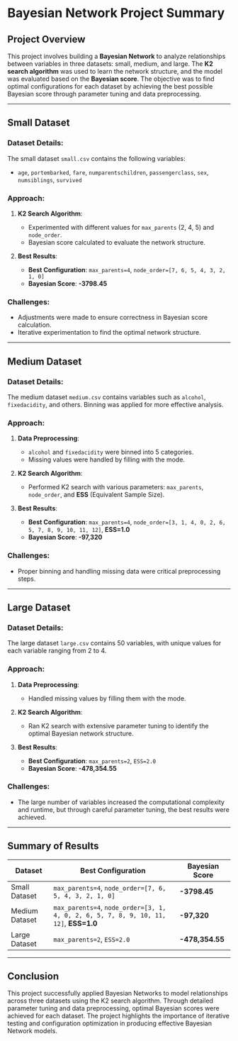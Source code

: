 # Bayesian Network Project Summary

## Project Overview

This project involves building a **Bayesian Network** to analyze relationships between variables in three datasets: small, medium, and large. The **K2 search algorithm** was used to learn the network structure, and the model was evaluated based on the **Bayesian score**. The objective was to find optimal configurations for each dataset by achieving the best possible Bayesian score through parameter tuning and data preprocessing.

---

## Small Dataset

### Dataset Details:
The small dataset `small.csv` contains the following variables:
- `age`, `portembarked`, `fare`, `numparentschildren`, `passengerclass`, `sex`, `numsiblings`, `survived`

### Approach:
1. **K2 Search Algorithm**: 
   - Experimented with different values for `max_parents` (2, 4, 5) and `node_order`.
   - Bayesian score calculated to evaluate the network structure.
   
2. **Best Results**:
   - **Best Configuration**: `max_parents=4`, `node_order=[7, 6, 5, 4, 3, 2, 1, 0]`
   - **Bayesian Score**: **-3798.45**

### Challenges:
- Adjustments were made to ensure correctness in Bayesian score calculation.
- Iterative experimentation to find the optimal network structure.

---

## Medium Dataset

### Dataset Details:
The medium dataset `medium.csv` contains variables such as `alcohol`, `fixedacidity`, and others. Binning was applied for more effective analysis.

### Approach:
1. **Data Preprocessing**:
   - `alcohol` and `fixedacidity` were binned into 5 categories.
   - Missing values were handled by filling with the mode.

2. **K2 Search Algorithm**:
   - Performed K2 search with various parameters: `max_parents`, `node_order`, and **ESS** (Equivalent Sample Size).
   
3. **Best Results**:
   - **Best Configuration**: `max_parents=4`, `node_order=[3, 1, 4, 0, 2, 6, 5, 7, 8, 9, 10, 11, 12]`, **ESS=1.0**
   - **Bayesian Score**: **-97,320**

### Challenges:
- Proper binning and handling missing data were critical preprocessing steps.

---

## Large Dataset

### Dataset Details:
The large dataset `large.csv` contains 50 variables, with unique values for each variable ranging from 2 to 4.

### Approach:
1. **Data Preprocessing**:
   - Handled missing values by filling them with the mode.
   
2. **K2 Search Algorithm**:
   - Ran K2 search with extensive parameter tuning to identify the optimal Bayesian network structure.
   
3. **Best Results**:
   - **Best Configuration**: `max_parents=2`, `ESS=2.0`
   - **Bayesian Score**: **-478,354.55**

### Challenges:
- The large number of variables increased the computational complexity and runtime, but through careful parameter tuning, the best results were achieved.

---

## Summary of Results

| Dataset        | Best Configuration                                                        | Bayesian Score  |
|----------------|---------------------------------------------------------------------------|-----------------|
| Small Dataset  | `max_parents=4`, `node_order=[7, 6, 5, 4, 3, 2, 1, 0]`                    | **-3798.45**    |
| Medium Dataset | `max_parents=4`, `node_order=[3, 1, 4, 0, 2, 6, 5, 7, 8, 9, 10, 11, 12]`, **ESS=1.0** | **-97,320**     |
| Large Dataset  | `max_parents=2`, `ESS=2.0`                                                | **-478,354.55** |

---

## Conclusion

This project successfully applied Bayesian Networks to model relationships across three datasets using the K2 search algorithm. Through detailed parameter tuning and data preprocessing, optimal Bayesian scores were achieved for each dataset. The project highlights the importance of iterative testing and configuration optimization in producing effective Bayesian Network models.



